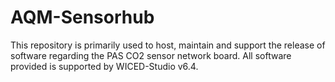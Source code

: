 # AQM-Sensorhub

This repository is primarily used to host, maintain and support the release of software regarding the PAS CO2 sensor network board. 
All software provided is supported by WICED-Studio v6.4.
